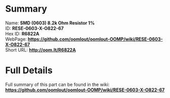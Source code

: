 
Summary
=================
  
Name: __SMD (0603) 8.2k Ohm Resistor 1%__    
ID: __RESE-0603-X-O822-67__   
Hex ID: __R6822A__   
WebPage: __https://github.com/oomlout/oomlout-OOMP/wiki/RESE-0603-X-O822-67__   
Short URL: __http://oom.lt/R6822A__   

Full Details
==========================
Full summary of this part can be found in the wiki:   
__https://github.com/oomlout/oomlout-OOMP/wiki/RESE-0603-X-O822-67__    

